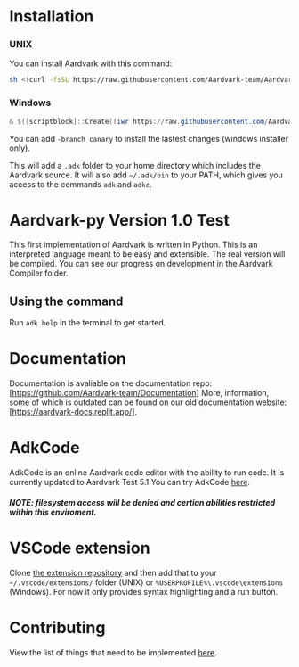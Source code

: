 # Installation
### UNIX
You can install Aardvark with this command:
```sh
sh <(curl -fsSL https://raw.githubusercontent.com/Aardvark-team/Aardvark/main/install.sh)
```

### Windows
```powershell
& $([scriptblock]::Create((iwr https://raw.githubusercontent.com/Aardvark-team/Aardvark/main/install.ps1)))
```
You can add `-branch canary` to install the lastest changes (windows installer only).

This will add a `.adk` folder to your home directory which includes the Aardvark source.
It will also add `~/.adk/bin` to your PATH, which gives you access to the commands `adk` and `adkc`.

# Aardvark-py Version 1.0 Test
This first implementation of Aardvark is written in Python. 
This is an interpreted language meant to be easy and extensible.
The real version will be compiled. You can see our progress on development in the Aardvark Compiler folder.

## Using the command
Run `adk help` in the terminal to get started.

# Documentation
Documentation is avaliable on the documentation repo: [https://github.com/Aardvark-team/Documentation]
More, information, some of which is outdated can be found on our old documentation website: [https://aardvark-docs.replit.app/].

# AdkCode
AdkCode is an online Aardvark code editor with the ability to run code. It is currently updated to Aardvark  Test 5.1
You can try AdkCode [here](https://adkcode.replit.app/).

##### NOTE: filesystem access will be denied and certian abilities restricted within this enviroment.

# VSCode extension
Clone [the extension repository](https://github.com/Aardvark-team/Aardvark-vscode-extension) and then add that to your `~/.vscode/extensions/` folder (UNIX) or `%USERPROFILE%\.vscode\extensions` (Windows).
For now it only provides syntax highlighting and a run button.

# Contributing 
View the list of things that need to be implemented [here](https://github.com/orgs/Aardvark-team/projects/3).
